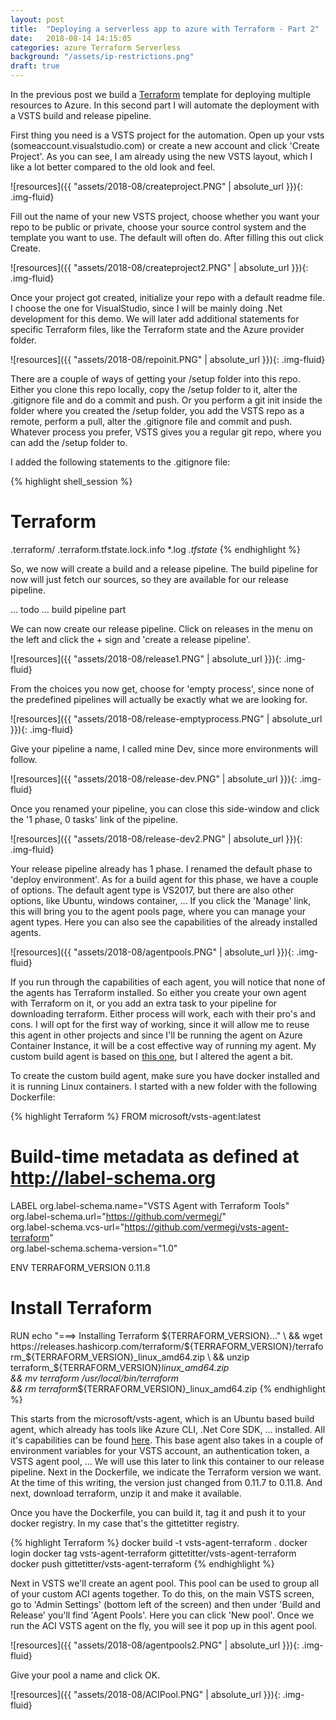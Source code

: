 ```yaml
---
layout: post
title:  "Deploying a serverless app to azure with Terraform - Part 2"
date:   2018-08-14 14:15:05
categories: azure Terraform Serverless
background: "/assets/ip-restrictions.png"
draft: true
---
```


In the previous post we build a [Terraform][terraformstart] template for deploying multiple resources to Azure. In this second part I will automate the deployment with a VSTS build and release pipeline. 

First thing you need is a VSTS project for the automation. Open up your vsts (someaccount.visualstudio.com) or create a new account and click 'Create Project'. As you can see, I am already using the new VSTS layout, which I like a lot better compared to the old look and feel.

![resources]({{ "assets/2018-08/createproject.PNG" | absolute_url }}){: .img-fluid}

Fill out the name of your new VSTS project, choose whether you want your repo to be public or private, choose your source control system and the template you want to use. The default will often do. After filling this out click Create.

![resources]({{ "assets/2018-08/createproject2.PNG" | absolute_url }}){: .img-fluid}

Once your project got created, initialize your repo with a default readme file. I choose the one for VisualStudio, since I will be mainly doing .Net development for this demo. We will later add additional statements for specific Terraform files, like the Terraform state and the Azure provider folder.

![resources]({{ "assets/2018-08/repoinit.PNG" | absolute_url }}){: .img-fluid}

There are a couple of ways of getting your /setup folder into this repo. Either you clone this repo locally, copy the /setup folder to it, alter the .gitignore file and do a commit and push. Or you perform a git init inside the folder where you created the /setup folder, you add the VSTS repo as a remote, perform a pull, alter the .gitignore file and commit and push. Whatever process you prefer, VSTS gives you a regular git repo, where you can add the /setup folder to. 

I added the following statements to the .gitignore file:

{% highlight shell_session %}
# Terraform
.terraform/
.terraform.tfstate.lock.info
*.log
*.tfstate*
{% endhighlight %}

So, we now will create a build and a release pipeline. The build pipeline for now will just fetch our sources, so they are available for our release pipeline. 

... todo ... build pipeline part

We can now create our release pipeline. Click on releases in the menu on the left and click the + sign and 'create a release pipeline'. 

![resources]({{ "assets/2018-08/release1.PNG" | absolute_url }}){: .img-fluid}

From the choices you now get, choose for 'empty process', since none of the predefined pipelines will actually be exactly what we are looking for.

![resources]({{ "assets/2018-08/release-emptyprocess.PNG" | absolute_url }}){: .img-fluid}

Give your pipeline a name, I called mine Dev, since more environments will follow.

![resources]({{ "assets/2018-08/release-dev.PNG" | absolute_url }}){: .img-fluid}

Once you renamed your pipeline, you can close this side-window and click the '1 phase, 0 tasks' link of the pipeline. 

![resources]({{ "assets/2018-08/release-dev2.PNG" | absolute_url }}){: .img-fluid}

Your release pipeline already has 1 phase. I renamed the default phase to 'deploy environment'. As for a build agent for this phase, we have a couple of options. The default agent type is VS2017, but there are also other options, like Ubuntu, windows container, ... If you click the 'Manage' link, this will bring you to the agent pools page, where you can manage your agent types. Here you can also see the capabilities of the already installed agents. 

![resources]({{ "assets/2018-08/agentpools.PNG" | absolute_url }}){: .img-fluid}

If you run through the capabilities of each agent, you will notice that none of the agents has Terraform installed. So either you create your own agent with Terraform on it, or you add an extra task to your pipeline for downloading terraform. Either process will work, each with their pro's and cons. I will opt for the first way of working, since it will allow me to reuse this agent in other projects and since I'll be running the agent on Azure Container Instance, it will be a cost effective way of running my agent. My custom build agent is based on [this one][dockeragent], but I altered the agent a bit. 

To create the custom build agent, make sure you have docker installed and it is running Linux containers. I started with a new folder with the following Dockerfile:

{% highlight Terraform %}
FROM microsoft/vsts-agent:latest

# Build-time metadata as defined at http://label-schema.org
LABEL org.label-schema.name="VSTS Agent with Terraform Tools" \
    org.label-schema.url="https://github.com/vermegi/" \
    org.label-schema.vcs-url="https://github.com/vermegi/vsts-agent-terraform" \
    org.label-schema.schema-version="1.0"
                
ENV TERRAFORM_VERSION 0.11.8

# Install Terraform
RUN echo "===> Installing Terraform ${TERRAFORM_VERSION}..." \
 && wget https://releases.hashicorp.com/terraform/${TERRAFORM_VERSION}/terraform_${TERRAFORM_VERSION}_linux_amd64.zip \
 &&	unzip terraform_${TERRAFORM_VERSION}_linux_amd64.zip \
 && mv terraform /usr/local/bin/terraform \
 && rm terraform_${TERRAFORM_VERSION}_linux_amd64.zip 
{% endhighlight %}

This starts from the microsoft/vsts-agent, which is an Ubuntu based build agent, which already has tools like Azure CLI, .Net Core SDK, ... installed. All it's capabilities can be found [here][vstsagent]. This base agent also takes in a couple of environment variables for your VSTS account, an authentication token, a VSTS agent pool, ... We will use this later to link this container to our release pipeline. 
Next in the Dockerfile, we indicate the Terraform version we want. At the time of this writing, the version just changed from 0.11.7 to 0.11.8. And next, download terraform, unzip it and make it available. 

Once you have the Dockerfile, you can build it, tag it and push it to your docker registry. In my case that's the gittetitter registry.

{% highlight Terraform %}
docker build -t vsts-agent-terraform .
docker login
docker tag vsts-agent-terraform gittetitter/vsts-agent-terraform
docker push gittetitter/vsts-agent-terraform
{% endhighlight %}

Next in VSTS we'll create an agent pool. This pool can be used to group all of your custom ACI agents together. To do this, on the main VSTS screen, go to 'Admin Settings' (bottom left of the screen) and then under 'Build and Release' you'll find 'Agent Pools'. Here you can click 'New pool'. Once we run the ACI VSTS agent on the fly, you will see it pop up in this agent pool. 

![resources]({{ "assets/2018-08/agentpools2.PNG" | absolute_url }}){: .img-fluid}

Give your pool a name and click OK.

![resources]({{ "assets/2018-08/ACIPool.PNG" | absolute_url }}){: .img-fluid}




[terraformstart]: https://www.terraform.io/
[vstsstart]: https://visualstudio.microsoft.com/team-services/
[armstart]: https://docs.microsoft.com/en-us/azure/azure-resource-manager/resource-group-authoring-templates
[IaC]: https://docs.microsoft.com/en-us/azure/devops/what-is-infrastructure-as-code
[mcwserverless]: https://github.com/Microsoft/MCW-Serverless-architecture 
[terraformdownload]: https://www.terraform.io/downloads.html
[terraforminstall]: https://www.terraform.io/intro/getting-started/install.html
[azurecli]: https://docs.microsoft.com/en-us/cli/azure/install-azure-cli?view=azure-cli-latest
[dockeragent]: https://hub.docker.com/r/lenisha/vsts-agent-infrastructure/
[vstsagent]: https://hub.docker.com/r/microsoft/vsts-agent/